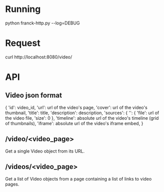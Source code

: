 # Running

python franck-http.py --log=DEBUG

# Request

curl http://localhost:8080/video/<path>

# API

## Video json format

{
  'id': video_id,
  'url': url of the video's page,
  'cover': url of the video's thumbnail,
  'title': title,
  'description': description,
  'sources': {
    '<ratio>': {
      'file': url of the video file,
      'size': 0
  },
  'timeline': absolute url of the video's timeline (grid of thumbnails),
  'iframe':  absolute url of the video's iframe embed,
}

## /video/<video_page>

Get a single Video object from its URL.


## /videos/<video_page>

Get a list of Video objects from a page containing a list of links to video pages.
